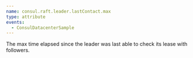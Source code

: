 ```yaml
---
name: consul.raft.leader.lastContact.max
type: attribute
events:
  - ConsulDatacenterSample
---
```


The max time elapsed since the leader was last able to check its lease with followers.